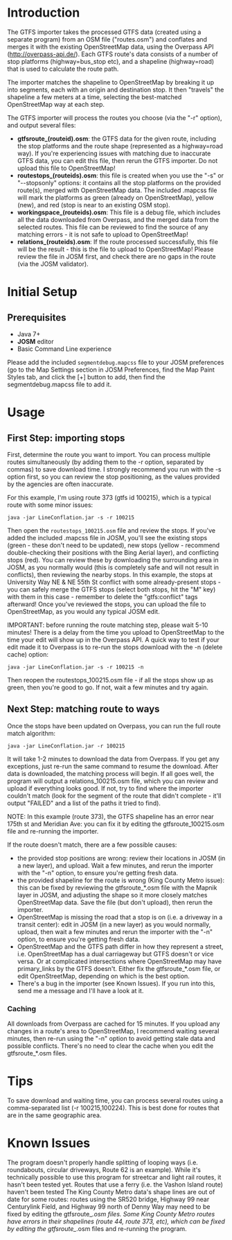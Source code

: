 # Introduction
The GTFS importer takes the processed GTFS data (created using a separate program) from an OSM file ("routes.osm") and conflates and merges it with the existing OpenStreetMap data, using the Overpass API (http://overpass-api.de/).  Each GTFS route's data consists of a number of stop platforms (highway=bus_stop etc), and a shapeline (highway=road) that is used to calculate the route path.

The importer matches the shapeline to OpenStreetMap by breaking it up into segments, each with an origin and destination stop.  It then "travels" the shapeline a few meters at a time, selecting the best-matched OpenStreetMap way at each step.

The GTFS importer will process the routes you choose (via the "-r" option), and output several files:
* **gtfsroute_(routeid).osm**: the GTFS data for the given route, including the stop platforms and the route shape (represented as a highway=road way).  If you're experiencing issues with matching due to inaccurate GTFS data, you can edit this file, then rerun the GTFS importer.  Do not upload this file to OpenStreetMap!
* **routestops_(routeids).osm**: this file is created when you use the "-s" or "--stopsonly" options: it contains all the stop platforms on the provided route(s), merged with OpenStreetMap data.  The included .mapcss file will mark the platforms as green (already on OpenStreetMap), yellow (new), and red (stop is near to an existing OSM stop).
* **workingspace_(routeids).osm**: This file is a debug file, which includes all the data downloaded from Overpass, and the merged data from the selected routes.  This file can be reviewed to find the source of any matching errors - it is not safe to upload to OpenStreetMap!
* **relations_(routeids).osm**: If the route processed successfully, this file will be the result - this is the file to upload to OpenStreetMap!  Please review the file in JOSM first, and check there are no gaps in the route (via the JOSM validator).

# Initial Setup
## Prerequisites
* Java 7+
* **JOSM** editor
* Basic Command Line experience

Please add the included `segmentdebug.mapcss` file to your JOSM preferences (go to the Map Settings section in JOSM Preferences, find the Map Paint Styles tab, and click the [+] button to add, then find the segmentdebug.mapcss file to add it.

# Usage
## First Step: importing stops
First, determine the route you want to import.  You can process multiple routes simultaneously (by adding them to the -r option, separated by commas) to save download time.  I strongly recommend you run with the -s option first, so you can review the stop positioning, as the values provided by the agencies are often inaccurate.

For this example, I'm using route 373 (gtfs id 100215), which is a typical route with some minor issues:

```shell script
java -jar LineConflation.jar -s -r 100215
```

Then open the `routestops_100215.osm` file and review the stops.  If you've added the included .mapcss file in JOSM, you'll see the existing stops (green - these don't need to be updated), new stops (yellow - recommend double-checking their positions with the Bing Aerial layer), and conflicting stops (red).  You can review these by downloading the surrounding area in JOSM, as you normally would (this is completely safe and will not result in conflicts), then reviewing the nearby stops.  In this example, the stops at University Way NE & NE 55th St conflict with some already-present stops - you can safely merge the GTFS stops (select both stops, hit the "M" key) with them in this case - remember to delete the "gtfs:conflict" tags afterward!  Once you've reviewed the stops, you can upload the file to OpenStreetMap, as you would any typical JOSM edit.

IMPORTANT: before running the route matching step, please wait 5-10 minutes!  There is a delay from the time you upload to OpenStreetMap to the time your edit will show up in the Overpass API.  A quick way to test if your edit made it to Overpass is to re-run the stops download with the -n (delete cache) option:

```shell script
java -jar LineConflation.jar -s -r 100215 -n
```

Then reopen the routestops_100215.osm file - if all the stops show up as green, then you're good to go.  If not, wait a few minutes and try again.

## Next Step: matching route to ways
Once the stops have been updated on Overpass, you can run the full route match algorithm:

```shell script
java -jar LineConflation.jar -r 100215
```

It will take 1-2 minutes to download the data from Overpass.  If you get any exceptions, just re-run the same command to resume the download.  After data is downloaded, the matching process will begin.  If all goes well, the program will output a relations_100215.osm file, which you can review and upload if everything looks good.  If not, try to find where the importer couldn't match (look for the segment of the route that didn't complete - it'll output "FAILED" and a list of the paths it tried to find).

NOTE: In this example (route 373), the GTFS shapeline has an error near 175th st and Meridian Ave: you can fix it by editing the gtfsroute_100215.osm file and re-running the importer.

If the route doesn't match, there are a few possible causes:
- the provided stop positions are wrong: review their locations in JOSM (in a new layer), and upload.  Wait a few minutes, and rerun the importer with the "-n" option, to ensure you're getting fresh data.
- the provided shapeline for the route is wrong (King County Metro issue): this can be fixed by reviewing the gtfsroute_*.osm file with the Mapnik layer in JOSM, and adjusting the shape so it more closely matches OpenStreetMap data.  Save the file (but don't upload), then rerun the importer.
- OpenStreetMap is missing the road that a stop is on (i.e. a driveway in a transit center): edit in JOSM (in a new layer) as you would normally, upload, then wait a few minutes and rerun the importer with the "-n" option, to ensure you're getting fresh data.
- OpenStreetMap and the GTFS path differ in how they represent a street, i.e. OpenStreetMap has a dual carriageway but GTFS doesn't or vice versa.  Or at complicated intersections where OpenStreetMap may have primary_links by the GTFS doesn't.  Either fix the gtfsroute_*.osm file, or edit OpenStreetMap, depending on which is the best option.
- There's a bug in the importer (see Known Issues).  If you run into this, send me a message and I'll have a look at it.

### Caching
All downloads from Overpass are cached for 15 minutes.  If you upload any changes in a route's area to OpenStreetMap, I recommend waiting several minutes, then re-run using the "-n" option to avoid getting stale data and possible conflicts.  There's no need to clear the cache when you edit the gtfsroute_*.osm files.

# Tips
To save download and waiting time, you can process several routes using a comma-separated list (-r 100215,100224).  This is best done for routes that are in the same geographic area.

# Known Issues
The program doesn't properly handle splitting of looping ways (i.e. roundabouts, circular driveways, Route 62 is an example).
While it's technically possible to use this program for streetcar and light rail routes, it hasn't been tested yet.
Routes that use a ferry (i.e. the Vashon Island route) haven't been tested
The King County Metro data's shape lines are out of date for some routes: routes using the SR520 bridge, Highway 99 near Centurylink Field, and Highway 99 north of Denny Way may need to be fixed by editing the gtfsroute_*.osm files.
Some King County Metro routes have errors in their shapelines (route 44, route 373, etc), which can be fixed by editing the gtfsroute_*.osm files and re-running the program.



